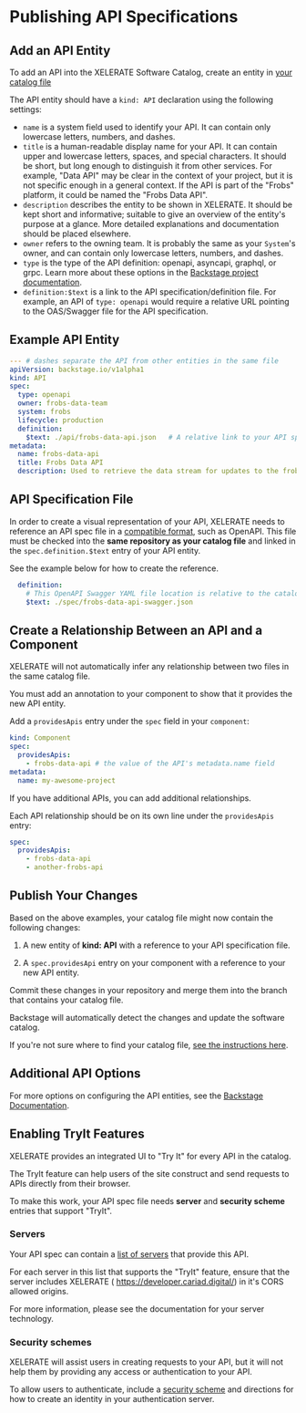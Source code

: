 # Publishing API Specifications


## Add an API Entity

To add an API into the XELERATE Software Catalog, create an entity in [your catalog file](./entity-publishing.md#step-1-create-your-projects-catalog-file)

The API entity should have a `kind: API` declaration using the following settings:

- `name` is a system field used to identify your API. It can contain only lowercase letters, numbers, and dashes.
- `title` is a human-readable display name for your API. It can contain upper and lowercase letters, spaces, and special characters. It should be short, but long enough to distinguish it from other services. For example, "Data API" may be clear in the context of your project, but it is not specific enough in a general context. If the API is part of the "Frobs" platform, it could be named the "Frobs Data API".
- `description` describes the entity to be shown in XELERATE. It should be kept short and informative; suitable to give an overview of the entity's purpose at a glance. More detailed explanations and documentation should be placed elsewhere.
- `owner` refers to the owning team. It is probably the same as your `System`'s owner, and can contain only lowercase letters, numbers, and dashes.
- `type` is the type of the API definition: openapi, asyncapi, graphql, or grpc.  Learn more about these options in the [Backstage project documentation](https://backstage.io/docs/features/software-catalog/descriptor-format/#spectype-required-2).
- `definition:$text` is a link to the API specification/definition file. For example, an API of `type: openapi` would require a relative URL pointing to the OAS/Swagger file for the API specification.


## Example API Entity

```yaml
--- # dashes separate the API from other entities in the same file
apiVersion: backstage.io/v1alpha1
kind: API
spec:
  type: openapi
  owner: frobs-data-team
  system: frobs
  lifecycle: production
  definition:
    $text: ./api/frobs-data-api.json   # A relative link to your API spec file
metadata:
  name: frobs-data-api
  title: Frobs Data API
  description: Used to retrieve the data stream for updates to the frobs project.
```


## API Specification File

In order to create a visual representation of your API, XELERATE needs to reference an API spec file in a [compatible format](https://backstage.io/docs/features/software-catalog/descriptor-format/#kind-api), such as OpenAPI. This file must be checked into the **same repository as your catalog file** and linked in the `spec.definition.$text` entry of your API entity. 

See the example below for how to create the reference.

```yaml
  definition:
    # This OpenAPI Swagger YAML file location is relative to the catalog file.
    $text: ./spec/frobs-data-api-swagger.json
```


## Create a Relationship Between an API and a Component

XELERATE will not automatically infer any relationship between two files in the same catalog file. 

You must add an annotation to your component to show that it provides the new API entity. 

Add a `providesApis` entry under the `spec` field in your `component`:

```yaml
kind: Component
spec:
  providesApis:
    - frobs-data-api # the value of the API's metadata.name field
metadata:
  name: my-awesome-project
```

If you have additional APIs, you can add additional relationships. 

Each API relationship should be on its own line under the `providesApis` entry:

```yaml
spec:
  providesApis:
    - frobs-data-api
    - another-frobs-api
```


## Publish Your Changes

Based on the above examples, your catalog file might now contain the following changes:

1. A new entity of **kind: API** with a reference to your API specification file.

2. A `spec.providesApi` entry on your component with a reference to your new API entity.

Commit these changes in your repository and merge them into the branch that contains your catalog file. 

Backstage will automatically detect the changes and update the software catalog.

If you're not sure where to find your catalog file, [see the instructions here](faq.md).


## Additional API Options

For more options on configuring the API entities, see the [Backstage Documentation](https://backstage.io/docs/features/software-catalog/descriptor-format#kind-api).


## Enabling TryIt Features

XELERATE provides an integrated UI to "Try It" for every API in the catalog. 

The TryIt feature can help users of the site construct and send requests to APIs directly from their browser. 

To make this work, your API spec file needs **server** and **security scheme** entries that support "TryIt".

### Servers

Your API spec can contain a [list of servers](https://spec.openapis.org/oas/v3.1.0#server-object) that provide this API. 

For each server in this list that supports the "TryIt" feature, ensure that the server includes XELERATE ( https://developer.cariad.digital/) in it's CORS allowed origins. 

For more information, please see the documentation for your server technology.

### Security schemes

XELERATE will assist users in creating requests to your API, but it will not help them by providing any access or authentication to your API. 

To allow users to authenticate, include a [security scheme](https://spec.openapis.org/oas/v3.1.0#security-scheme-object) and directions for how to create an identity in your authentication server.
